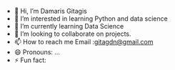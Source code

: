 - 👋 Hi, I’m Damaris Gitagis
- 👀 I’m interested in learning Python and data science
- 🌱 I’m currently learning Data Science
- 💞️ I’m looking to collaborate on projects.
- 📫 How to reach me Email :gitagdn@gmail.com
- 😄 Pronouns: ...
- ⚡ Fun fact: 

<!---
Gitagiadama/Gitagiadama is a ✨ special ✨ repository because its `README.md` (this file) appears on your GitHub profile.
You can click the Preview link to take a look at your changes.
--->

